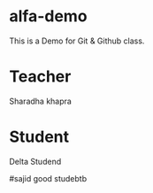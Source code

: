 # alfa-demo
This is a Demo for Git &amp; Github class.


# Teacher
Sharadha khapra

# Student
Delta Studend

#sajid
good studebtb